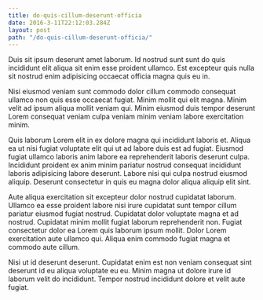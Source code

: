 ```yaml
---
title: do-quis-cillum-deserunt-officia
date: 2016-3-11T22:12:03.284Z
layout: post
path: "/do-quis-cillum-deserunt-officia/"
---
```


Duis sit ipsum deserunt amet laborum. Id nostrud sunt sunt do quis incididunt elit aliqua sit enim esse proident ullamco. Est excepteur quis nulla sit nostrud enim adipisicing occaecat officia magna quis eu in.

Nisi eiusmod veniam sunt commodo dolor cillum commodo consequat ullamco non quis esse occaecat fugiat. Minim mollit qui elit magna. Minim velit ad ipsum aliqua mollit veniam qui. Minim eiusmod duis tempor deserunt Lorem consequat veniam culpa veniam minim veniam labore exercitation minim.

Quis laborum Lorem elit in ex dolore magna qui incididunt laboris et. Aliqua ea ut nisi fugiat voluptate elit qui ut ad labore duis est ad fugiat. Eiusmod fugiat ullamco laboris anim labore ea reprehenderit laboris deserunt culpa. Incididunt proident ex anim minim pariatur nostrud consequat incididunt laboris adipisicing labore deserunt. Labore nisi qui culpa nostrud eiusmod aliquip. Deserunt consectetur in quis eu magna dolor aliqua aliquip elit sint.

Aute aliqua exercitation sit excepteur dolor nostrud cupidatat laborum. Ullamco ea esse proident labore nisi irure cupidatat sunt tempor cillum pariatur eiusmod fugiat nostrud. Cupidatat dolor voluptate magna et ad nostrud. Cupidatat minim mollit fugiat laborum reprehenderit non. Fugiat consectetur dolor ea Lorem quis laborum ipsum mollit. Dolor Lorem exercitation aute ullamco qui. Aliqua enim commodo fugiat magna et commodo aute cillum.

Nisi ut id deserunt deserunt. Cupidatat enim est non veniam consequat sint deserunt id eu aliqua voluptate eu eu. Minim magna ut dolore irure id laborum velit do incididunt. Tempor nostrud incididunt dolore et velit aute fugiat.